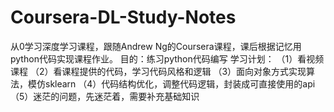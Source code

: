 # Coursera-DL-Study-Notes
从0学习深度学习课程，跟随Andrew Ng的Coursera课程，课后根据记忆用python代码实现课程作业。
目的：练习python代码编写
学习计划：
（1）看视频课程
（2）看课程提供的代码，学习代码风格和逻辑
（3）面向对象方式实现算法，模仿sklearn
（4）代码结构优化，调整代码逻辑，封装成可直接使用的api
（5）迷茫的问题，先迷茫着，需要补充基础知识
